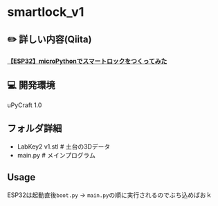 # smartlock_v1

## :pencil2: 詳しい内容(Qiita)

#### [【ESP32】microPythonでスマートロックをつくってみた](https://qiita.com/kii95/items/65eb5ec53efcb75de512)

## :computer: 開発環境

uPyCraft 1.0

## フォルダ詳細
- LabKey2 v1.stl # 土台の3Dデータ
- main.py # メインプログラム

## Usage
ESP32は起動直後```boot.py``` → ```main.py```の順に実行されるのでぶち込めばおｋ
